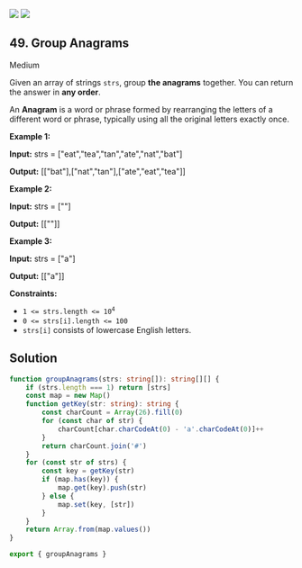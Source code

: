 [![](https://img.shields.io/github/stars/javadev/LeetCode-in-All?label=Stars&style=flat-square)](https://github.com/javadev/LeetCode-in-All)
[![](https://img.shields.io/github/forks/javadev/LeetCode-in-All?label=Fork%20me%20on%20GitHub%20&style=flat-square)](https://github.com/javadev/LeetCode-in-All/fork)

## 49\. Group Anagrams

Medium

Given an array of strings `strs`, group **the anagrams** together. You can return the answer in **any order**.

An **Anagram** is a word or phrase formed by rearranging the letters of a different word or phrase, typically using all the original letters exactly once.

**Example 1:**

**Input:** strs = ["eat","tea","tan","ate","nat","bat"]

**Output:** [["bat"],["nat","tan"],["ate","eat","tea"]] 

**Example 2:**

**Input:** strs = [""]

**Output:** [[""]] 

**Example 3:**

**Input:** strs = ["a"]

**Output:** [["a"]] 

**Constraints:**

*   <code>1 <= strs.length <= 10<sup>4</sup></code>
*   `0 <= strs[i].length <= 100`
*   `strs[i]` consists of lowercase English letters.

## Solution

```typescript
function groupAnagrams(strs: string[]): string[][] {
    if (strs.length === 1) return [strs]
    const map = new Map()
    function getKey(str: string): string {
        const charCount = Array(26).fill(0)
        for (const char of str) {
            charCount[char.charCodeAt(0) - 'a'.charCodeAt(0)]++
        }
        return charCount.join('#')
    }
    for (const str of strs) {
        const key = getKey(str)
        if (map.has(key)) {
            map.get(key).push(str)
        } else {
            map.set(key, [str])
        }
    }
    return Array.from(map.values())
}

export { groupAnagrams }
```